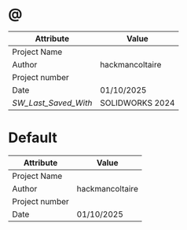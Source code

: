 # @
| Attribute | Value |
| ---  | ---     |
| Project Name |  |
| Author | hackmancoltaire |
| Project number |  |
| Date | 01/10/2025 |
| _SW_Last_Saved_With_ | SOLIDWORKS 2024 |
# Default
| Attribute | Value |
| ---  | ---     |
| Project Name |  |
| Author | hackmancoltaire |
| Project number |  |
| Date | 01/10/2025 |
